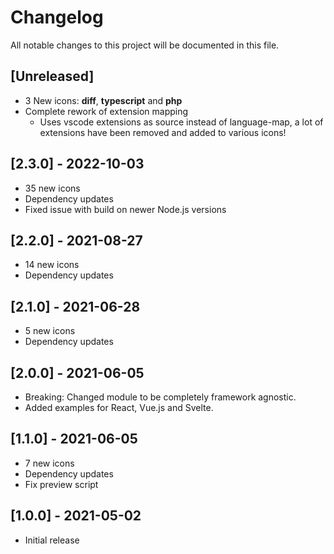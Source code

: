 # Changelog
All notable changes to this project will be documented in this file.

## [Unreleased]
- 3 New icons: **diff**, **typescript** and **php**
- Complete rework of extension mapping
  - Uses vscode extensions as source instead of language-map, a lot of extensions have been removed and added to various icons!

## [2.3.0] - 2022-10-03
- 35 new icons
- Dependency updates
- Fixed issue with build on newer Node.js versions

## [2.2.0] - 2021-08-27
- 14 new icons
- Dependency updates

## [2.1.0] - 2021-06-28
- 5 new icons
- Dependency updates

## [2.0.0] - 2021-06-05
- Breaking: Changed module to be completely framework agnostic.
- Added examples for React, Vue.js and Svelte.

## [1.1.0] - 2021-06-05
- 7 new icons
- Dependency updates
- Fix preview script

## [1.0.0] - 2021-05-02
- Initial release
